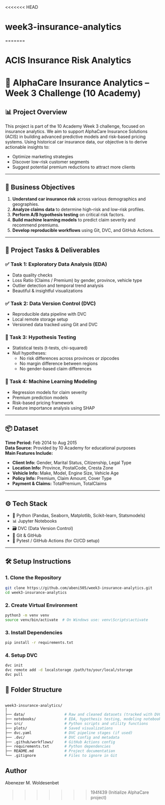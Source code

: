 <<<<<<< HEAD
# week3-insurance-analytics
=======
# ACIS Insurance Risk Analytics

# 🚗 AlphaCare Insurance Analytics – Week 3 Challenge (10 Academy)

## 📊 Project Overview

This project is part of the 10 Academy Week 3 challenge, focused on insurance analytics. We aim to support AlphaCare Insurance Solutions (ACIS) in building advanced predictive models and risk-based pricing systems. Using historical car insurance data, our objective is to derive actionable insights to:

- Optimize marketing strategies
- Discover low-risk customer segments
- Suggest potential premium reductions to attract more clients

---

## 🎯 Business Objectives

1. **Understand car insurance risk** across various demographics and geographies.
2. **Analyze claims data** to determine high-risk and low-risk profiles.
3. **Perform A/B hypothesis testing** on critical risk factors.
4. **Build machine learning models** to predict claim severity and recommend premiums.
5. **Develop reproducible workflows** using Git, DVC, and GitHub Actions.

---

## 📁 Project Tasks & Deliverables

### ✅ Task 1: Exploratory Data Analysis (EDA)
- Data quality checks
- Loss Ratio (Claims / Premium) by gender, province, vehicle type
- Outlier detection and temporal trend analysis
- Beautiful & insightful visualizations

### ✅ Task 2: Data Version Control (DVC)
- Reproducible data pipeline with DVC
- Local remote storage setup
- Versioned data tracked using Git and DVC

### 🔬 Task 3: Hypothesis Testing
- Statistical tests (t-tests, chi-squared)
- Null hypotheses:
  - No risk differences across provinces or zipcodes
  - No margin difference between regions
  - No gender-based claim differences

### 🤖 Task 4: Machine Learning Modeling
- Regression models for claim severity
- Premium prediction models
- Risk-based pricing framework
- Feature importance analysis using SHAP

---

## 📦 Dataset

**Time Period:** Feb 2014 to Aug 2015  
**Data Source:** Provided by 10 Academy for educational purposes  
**Main Features Include:**

- **Client Info:** Gender, Marital Status, Citizenship, Legal Type
- **Location Info:** Province, PostalCode, Cresta Zone
- **Vehicle Info:** Make, Model, Engine Size, Vehicle Age
- **Policy Info:** Premium, Claim Amount, Cover Type
- **Payment & Claims:** TotalPremium, TotalClaims

---

## ⚙️ Tech Stack

- 🐍 Python (Pandas, Seaborn, Matplotlib, Scikit-learn, Statsmodels)
- 📊 Jupyter Notebooks
- 🗃️ DVC (Data Version Control)
- 🔁 Git & GitHub
- 🧪 Pytest / GitHub Actions (for CI/CD setup)

---

## 🛠️ Setup Instructions

### 1. Clone the Repository

```bash
git clone https://github.com/abeni505/week3-insurance-analytics.git
cd week3-insurance-analytics
```

### 2. Create Virtual Environment

```bash
python3 -m venv venv
source venv/bin/activate  # On Windows use: venv\Scripts\activate
```

### 3. Install Dependencies

```bash
pip install -r requirements.txt
```

### 4. Setup DVC

```bash
dvc init
dvc remote add -d localstorage /path/to/your/local/storage
dvc pull
```



## 📂 Folder Structure

```bash

week3-insurance-analytics/
│
├── data/                  # Raw and cleaned datasets (tracked with DVC)
├── notebooks/             # EDA, hypothesis testing, modeling notebooks
├── src/                   # Python scripts and utility functions
├── plots/                 # Saved visualizations
├── dvc.yaml               # DVC pipeline stages (if used)
├── .dvc/                  # DVC config and metadata
├── .github/workflows/     # GitHub Actions config
├── requirements.txt       # Python dependencies
├── README.md              # Project documentation
└── .gitignore             # Files to ignore in Git
```



## Author
Abenezer M. Woldesenbet
>>>>>>> 194f439 (Initialize AlphaCare project)

